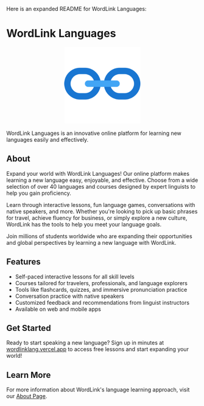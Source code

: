 Here is an expanded README for WordLink Languages:

# WordLink Languages

<p align="center">
  <img src="/public/images/logo.svg" width="200">
</p>

WordLink Languages is an innovative online platform for learning new languages easily and effectively.

## About

Expand your world with WordLink Languages! Our online platform makes learning a new language easy, enjoyable, and effective. Choose from a wide selection of over 40 languages and courses designed by expert linguists to help you gain proficiency.

Learn through interactive lessons, fun language games, conversations with native speakers, and more. Whether you're looking to pick up basic phrases for travel, achieve fluency for business, or simply explore a new culture, WordLink has the tools to help you meet your language goals.

Join millions of students worldwide who are expanding their opportunities and global perspectives by learning a new language with WordLink.

## Features

- Self-paced interactive lessons for all skill levels
- Courses tailored for travelers, professionals, and language explorers
- Tools like flashcards, quizzes, and immersive pronunciation practice
- Conversation practice with native speakers
- Customized feedback and recommendations from linguist instructors
- Available on web and mobile apps

## Get Started

Ready to start speaking a new language? Sign up in minutes at [wordlinklang.vercel.app](https://wordlinklang.vercel.app/) to access free lessons and start expanding your world!

## Learn More

For more information about WordLink's language learning approach, visit our [About Page](https://wordlinklang.vercel.app/).
